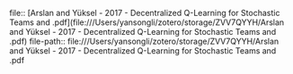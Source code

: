 file:: [Arslan and Yüksel - 2017 - Decentralized Q-Learning for Stochastic Teams and .pdf](file:///Users/yansongli/zotero/storage/ZVV7QYYH/Arslan and Yüksel - 2017 - Decentralized Q-Learning for Stochastic Teams and .pdf)
file-path:: file:///Users/yansongli/zotero/storage/ZVV7QYYH/Arslan and Yüksel - 2017 - Decentralized Q-Learning for Stochastic Teams and .pdf

